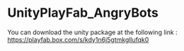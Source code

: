 UnityPlayFab_AngryBots
======================


You can download the unity package at the following link : https://playfab.box.com/s/kdy1n6j5gtmkgllufqk0
